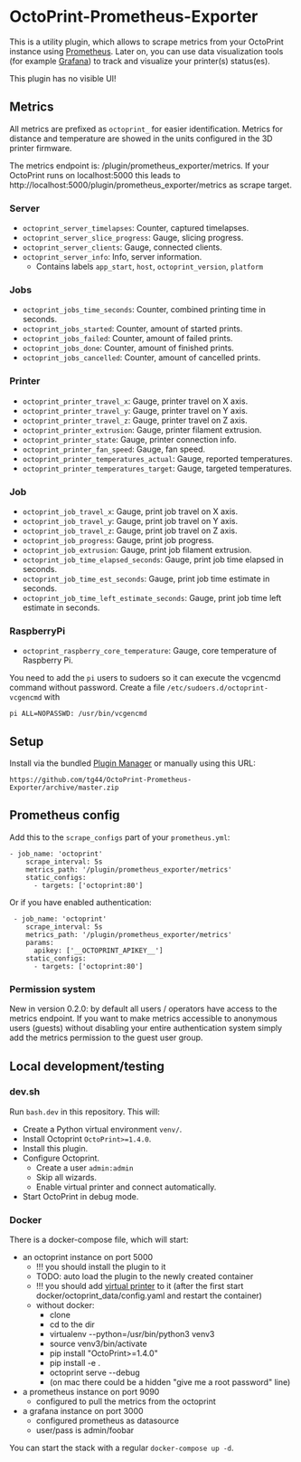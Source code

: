 # OctoPrint-Prometheus-Exporter

This is a utility plugin, which allows to scrape metrics from your OctoPrint instance using [Prometheus](https://prometheus.io/).
Later on, you can use data visualization tools (for example [Grafana](https://grafana.com/)) to track and visualize your printer(s) status(es).

This plugin has no visible UI!

## Metrics

All metrics are prefixed as `octoprint_` for easier identification. Metrics for distance and temperature are showed in the units configured in the 3D printer firmware.

The metrics endpoint is: /plugin/prometheus_exporter/metrics. If your OctoPrint runs on localhost:5000 this leads to http://localhost:5000/plugin/prometheus_exporter/metrics as scrape target.

### Server

* `octoprint_server_timelapses`: Counter, captured timelapses.
* `octoprint_server_slice_progress`: Gauge, slicing progress.
* `octoprint_server_clients`: Gauge, connected clients.
* `octoprint_server_info`: Info, server information.
  * Contains labels `app_start`, `host`, `octoprint_version`, `platform`

### Jobs

* `octoprint_jobs_time_seconds`: Counter, combined printing time in seconds.
* `octoprint_jobs_started`: Counter, amount of started prints.
* `octoprint_jobs_failed`: Counter, amount of failed prints.
* `octoprint_jobs_done`: Counter, amount of finished prints.
* `octoprint_jobs_cancelled`: Counter, amount of cancelled prints.

### Printer

* `octoprint_printer_travel_x`: Gauge, printer travel on X axis.
* `octoprint_printer_travel_y`: Gauge, printer travel on Y axis.
* `octoprint_printer_travel_z`: Gauge, printer travel on Z axis.
* `octoprint_printer_extrusion`: Gauge, printer filament extrusion.
* `octoprint_printer_state`: Gauge, printer connection info.
* `octoprint_printer_fan_speed`: Gauge, fan speed.
* `octoprint_printer_temperatures_actual`: Gauge, reported temperatures.
* `octoprint_printer_temperatures_target`: Gauge, targeted temperatures.

### Job

* `octoprint_job_travel_x`: Gauge, print job travel on X axis.
* `octoprint_job_travel_y`: Gauge, print job travel on Y axis.
* `octoprint_job_travel_z`: Gauge, print job travel on Z axis.
* `octoprint_job_progress`: Gauge, print job progress.
* `octoprint_job_extrusion`: Gauge, print job filament extrusion.
* `octoprint_job_time_elapsed_seconds`: Gauge, print job time elapsed in seconds.
* `octoprint_job_time_est_seconds`: Gauge, print job time estimate in seconds.
* `octoprint_job_time_left_estimate_seconds`: Gauge, print job time left estimate in seconds.

### RaspberryPi

* `octoprint_raspberry_core_temperature`: Gauge, core temperature of Raspberry Pi.

You need to add the `pi` users to sudoers so it can execute the vcgencmd command without password. Create a file `/etc/sudoers.d/octoprint-vcgencmd` with
```
pi ALL=NOPASSWD: /usr/bin/vcgencmd
```

## Setup

Install via the bundled [Plugin Manager](https://github.com/foosel/OctoPrint/wiki/Plugin:-Plugin-Manager)
or manually using this URL:

    https://github.com/tg44/OctoPrint-Prometheus-Exporter/archive/master.zip

## Prometheus config

Add this to the `scrape_configs` part of your `prometheus.yml`:

```
- job_name: 'octoprint'
    scrape_interval: 5s
    metrics_path: '/plugin/prometheus_exporter/metrics'
    static_configs:
      - targets: ['octoprint:80']
```

Or if you have enabled authentication:

```
 - job_name: 'octoprint'
    scrape_interval: 5s
    metrics_path: '/plugin/prometheus_exporter/metrics'
    params:
      apikey: ['__OCTOPRINT_APIKEY__']
    static_configs:
      - targets: ['octoprint:80']
```

### Permission system

New in version 0.2.0: by default all users / operators have access to the metrics endpoint. If you want to make metrics accessible to anonymous users (guests) without disabling your entire authentication system simply add the metrics permission to the guest user group.

## Local development/testing

### dev.sh

Run `bash.dev` in this repository. This will:
* Create a Python virtual environment `venv/`.
* Install Octoprint `OctoPrint>=1.4.0`.
* Install this plugin.
* Configure Octoprint.
  * Create a user `admin:admin`
  * Skip all wizards.
  * Enable virtual printer and connect automatically.
* Start OctoPrint in debug mode.

### Docker

There is a docker-compose file, which will start:
 - an octoprint instance on port 5000
   - !!! you should install the plugin to it
   - TODO: auto load the plugin to the newly created container
   - !!! you should add [virtual printer](https://docs.octoprint.org/en/master/development/virtual_printer.html#enabling-the-virtual-printer) to it (after the first start docker/octoprint_data/config.yaml and restart the container)
   - without docker:
     - clone
     - cd to the dir
     - virtualenv --python=/usr/bin/python3 venv3
     - source venv3/bin/activate
     - pip install "OctoPrint>=1.4.0"
     - pip install -e .
     - octoprint serve --debug
     - (on mac there could be a hidden "give me a root password" line)
 - a prometheus instance on port 9090
   - configured to pull the metrics from the octoprint
 - a grafana instance on port 3000
   - configured prometheus as datasource
   - user/pass is admin/foobar

You can start the stack with a regular `docker-compose up -d`.
